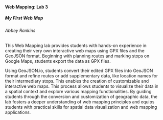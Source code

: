 #### **Web Mapping: Lab 3**
##### My First Web Map

###### Abbey Rankins

This Web Mapping lab provides students with hands-on experience in creating their very own interactive web maps using GPX files and the GeoJSON format. Beginning with planning routes and marking stops on Google Maps, students export the data as GPX files. 

Using GeoJSON.io, students convert their edited GPX files into GeoJSON format and refine routes or add supplementary data, like location names for their intermediary stops. This enables the creation of customizable and interactive web maps. This process allows students to visualize their data in a spatial context and explore various mapping functionalities. By guiding students through the conversion and customization of geographic data, the lab fosters a deeper understanding of web mapping principles and equips students with practical skills for spatial data visualization and web mapping applications.

